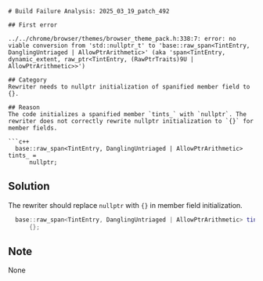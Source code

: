 ```
# Build Failure Analysis: 2025_03_19_patch_492

## First error

../../chrome/browser/themes/browser_theme_pack.h:338:7: error: no viable conversion from 'std::nullptr_t' to 'base::raw_span<TintEntry, DanglingUntriaged | AllowPtrArithmetic>' (aka 'span<TintEntry, dynamic_extent, raw_ptr<TintEntry, (RawPtrTraits)9U | AllowPtrArithmetic>>')

## Category
Rewriter needs to nullptr initialization of spanified member field to {}.

## Reason
The code initializes a spanified member `tints_` with `nullptr`. The rewriter does not correctly rewrite nullptr initialization to `{}` for member fields.

```c++
  base::raw_span<TintEntry, DanglingUntriaged | AllowPtrArithmetic> tints_ =
      nullptr;
```

## Solution
The rewriter should replace `nullptr` with `{}` in member field initialization.

```c++
  base::raw_span<TintEntry, DanglingUntriaged | AllowPtrArithmetic> tints_ =
      {};
```

## Note
None